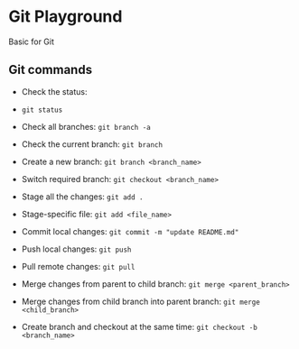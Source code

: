 # Git Playground

Basic for Git

## Git commands
- Check the status:
- `git status`

- Check all branches: `git branch -a`

- Check the current branch: `git branch`

- Create a new branch: `git branch <branch_name>`

- Switch required branch: `git checkout <branch_name>`

- Stage all the changes: `git add .`

- Stage-specific file: `git add <file_name>`

- Commit local changes: `git commit -m "update README.md"`

- Push local changes: `git push`

- Pull remote changes: `git pull`

- Merge changes from parent to child branch: `git merge <parent_branch>`

- Merge changes from child branch into parent branch: `git merge <child_branch>`

- Create branch and checkout at the same time: `git checkout -b <branch_name>`
